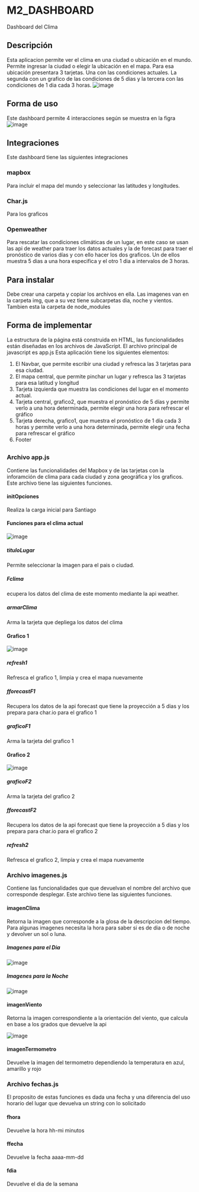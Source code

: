 # M2_DASHBOARD
Dashboard del Clima

## Descripción
Esta aplicacion permite ver el clima en una ciudad o ubicación en el mundo. Permite ingresar la ciudad o elegir la ubicación en el mapa. Para esa ubicación presentara 3 tarjetas. Una con las condiciones actuales. La segunda con un grafico de las condiciones de 5 dias y la tercera con las condiciones de 1 dia cada 3 horas.
![image](https://user-images.githubusercontent.com/112987800/210631699-ace3f1e7-ba0d-4b85-89a2-9d2bbdacfd2f.png)

## Forma de uso
Este dashboard permite 4 interacciones según se muestra en la figra
![image](https://user-images.githubusercontent.com/112987800/210631635-c79edfcb-e42d-418e-b60b-e80e3387ac13.png)

## Integraciones
Este dashboard tiene las siguientes integraciones

### mapbox 
Para incluir el mapa del mundo y seleccionar las latitudes y longitudes.

### Char.js 
Para los graficos

### Openweather 
Para rescatar las condiciones climáticas de un lugar, en este caso se usan las api de weather para traer los datos actuales y la de forecast para traer el pronóstico de varios días y con ello hacer los dos graficos. Un de ellos muestra 5 dias a una hora especifica y el otro 1 dia a intervalos de 3 horas.

## Para instalar
Debe crear una carpeta y copiar los archivos en ella. Las imagenes van en la carpeta img, que a su vez tiene subcarpetas dia, noche y vientos. Tambien esta la carpeta de node_modules

## Forma de implementar
La estructura de la página está construida en HTML, las funcionalidades están diseñadas en los archivos de JavaScript. El archivo principal de javascript es app.js
Esta aplicación tiene los siguientes elementos:
1.	El Navbar, que permite escribir una ciudad y refresca las 3 tarjetas para esa ciudad.
2.	El mapa central, que permite pinchar un lugar y refresca las 3 tarjetas para esa latitud y longitud
3.	Tarjeta izquierda que muestra las condiciones del lugar en el momento actual. 
4.	Tarjeta central, grafico2, que muestra el pronóstico de 5 días y permite verlo a una hora determinada, permite elegir una hora para refrescar el gráfico
5.	Tarjeta derecha, grafico1, que muestra el pronóstico de 1 día cada 3 horas y permite verlo a una hora determinada, permite elegir una fecha para refrescar el gráfico
6.  Footer

##
 ### Archivo app.js
Contiene las funcionalidades del Mapbox y de las tarjetas con la inforamción de clima para cada ciudad y zona geográfica y los graficos. Este archivo tiene las siguientes funciones.
#### initOpciones   
Realiza la carga inicial para Santiago

#### Funciones para el clima actual
![image](https://user-images.githubusercontent.com/112987800/210627451-21008111-c50a-4916-ad55-095188e4fae2.png)

##### tituloLugar    
Permite seleccionar la imagen para el pais o ciudad.
##### Fclima         
ecupera los datos del clima de este momento mediante la api weather.
##### armarClima   
Arma la tarjeta que depliega los datos del clima

#### Grafico 1
![image](https://user-images.githubusercontent.com/112987800/210627241-6b5bf61d-5028-40ec-b534-04d8d0ea62d2.png)

##### refresh1     
Refresca el grafico 1, limpia y crea el mapa nuevamente
##### fforecastF1    
Recupera los datos de la api forecast que tiene la proyección a 5 dias y los prepara para char.io para el grafico 1
##### graficoF1   
Arma la tarjeta del grafico 1

#### Grafico 2
![image](https://user-images.githubusercontent.com/112987800/210627098-d170c9c3-72ae-4166-8dee-7a9a74423608.png)

##### graficoF2    
Arma la tarjeta del grafico 2

##### fforecastF2   
Recupera los datos de la api forecast que tiene la proyección a 5 dias y los prepara para char.io para el grafico 2

##### refresh2       
Refresca el grafico 2, limpia y crea el mapa nuevamente


### Archivo imagenes.js
Contiene las funcionalidades que que devuelvan el nombre del archivo que corresponde desplegar.
Este archivo tiene las siguientes funciones.

#### imagenClima    
Retorna la imagen que corresponde a la glosa de la descripcion del tiempo. Para algunas imagenes necesita la hora para saber si es de dia o de noche y devolver un sol o luna.

##### Imagenes para el Dia
![image](https://user-images.githubusercontent.com/112987800/210626255-6fb70a65-30a9-42e1-bb4b-95fcce135f2f.png)

##### Imagenes para la Noche
![image](https://user-images.githubusercontent.com/112987800/210626268-badd3d0a-2092-47a0-8146-fa48178dea84.png)

#### imagenViento   
Retorna la imagen correspondiente a la orientación del viento, que calcula en base a los grados que devuelve la api
           
![image](https://user-images.githubusercontent.com/112987800/210625396-f57ebfdf-68af-4997-82ce-2d199a2e0bd8.png)

#### imagenTermometro
Devuelve la imagen del termometro dependiendo la temperatura en azul, amarillo y rojo


 ### Archivo fechas.js
El proposito de estas funciones es dada una fecha y una diferencia del uso horario del lugar que devuelva un string con lo solicitado
#### fhora         
Devuelve la hora hh-mi minutos
#### ffecha        
Devuelve la fecha aaaa-mm-dd
#### fdia           
Devuelve el dia de la semana
